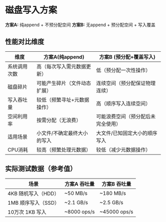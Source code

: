 # 磁盘写入方案

**方案A:** 纯append + 不预分配空间
**方案B:** 无append + 预分配空间 + 写入覆盖

## 性能对比维度

|维度|方案A(纯append)|方案B (预分配+覆盖写入)|
|---|--------------|--------------------|
|系统调用次数|高（每次写入需元数据更新）| 低（预分配一次性操作）|
|磁盘碎片   |可能产生碎片（文件动态扩展）| 连续空间（预分配保证物理连续）|
|写入吞吐量 |较低（频繁寻址+元数据操作）| 高（顺序写入连续空间）|
|空间利用率 |按需分配（无浪费）        |可能浪费空间（预分配后未完全使用）|
|适用场景   | 小文件/不确定最终大小的写入|大文件/已知固定大小的顺序写入|
|CPU消耗    |较高（频繁处理元数据）    |较低（减少元数据操作） |

## 实际测试数据（参考值）

|场景|方案A 吞吐量 |方案B 吞吐量|
|---|------------|----------|
|4KB 随机写入（HDD）| ~50 MB/s |~180 MB/s|
|1MB 顺序写入（SSD）| ~2.1 GB/s| ~2.5 GB/s|
|10万次 1KB 写入| ~8000 ops/s |~45000 ops/s|
